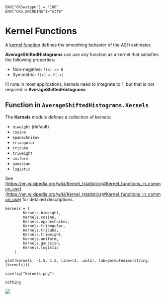 ```@setup kernel
ENV["GKSwstype"] = "100"
ENV["GKS_ENCODING"]="utf8"
```

# Kernel Functions


A [kernel function](https://en.wikipedia.org/wiki/Kernel_(statistics)#Nonparametric_statistics) defines the smoothing behavior of the ASH estimator.  

**AverageShiftedHistograms** can use any function as a kernel that satisifies the following properties:

- Non-negative: `f(x) >= 0`
- Symmetric: `f(x) = f(-x)`

!!! note
    In most applications, kernels need to integrate to 1, but that is not required in **AverageShiftedHistograms**

## Function in `AverageShiftedHistograms.Kernels`

The **Kernels** module defines a collection of kernels:

- `biweight` (default)
- `cosine`
- `epanechnikov`
- `triangular`
- `tricube`
- `triweight`
- `uniform`
- `gaussian`
- `logistic`

See [https://en.wikipedia.org/wiki/Kernel_(statistics)#Kernel_functions_in_common_use](https://en.wikipedia.org/wiki/Kernel_(statistics)#Kernel_functions_in_common_use) for detailed descriptions.

```@eval kernel
kernels = [
        Kernels.biweight,    
        Kernels.cosine,      
        Kernels.epanechnikov,
        Kernels.triangular,  
        Kernels.tricube,     
        Kernels.triweight,   
        Kernels.uniform,     
        Kernels.gaussian,
        Kernels.logistic
    ]

plot(kernels, -1.5, 1.5, line=(2, :auto), lab=permutedims(string.(kernels)))

savefig("kernels.png")

nothing
```
![](kernels.png)
